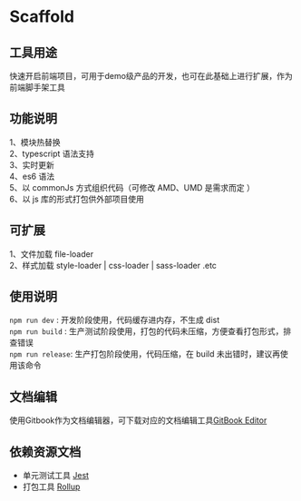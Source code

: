 # Scaffold
## 工具用途
快速开启前端项目，可用于demo级产品的开发，也可在此基础上进行扩展，作为前端脚手架工具
## 功能说明
1、模块热替换  
2、typescript 语法支持  
3、实时更新  
4、es6 语法  
5、以 commonJs 方式组织代码（可修改 AMD、UMD 是需求而定 ）  
6、以 js 库的形式打包供外部项目使用  

## 可扩展  
1、文件加载 file-loader  
2、样式加载 style-loader | css-loader | sass-loader .etc  

## 使用说明

```npm run dev```    : 开发阶段使用，代码缓存进内存，不生成 dist  
```npm run build```  : 生产测试阶段使用，打包的代码未压缩，方便查看打包形式，排查错误  
```npm run release```: 生产打包阶段使用，代码压缩，在 build 未出错时，建议再使用该命令  

## 文档编辑
使用Gitbook作为文档编辑器，可下载对应的文档编辑工具[GitBook Editor](https://github.com/GitbookIO/editor-legacy)

## 依赖资源文档
* 单元测试工具 [Jest](https://jestjs.io/docs/zh-Hans/getting-started.html)  
* 打包工具 [Rollup](https://www.rollupjs.com/)
